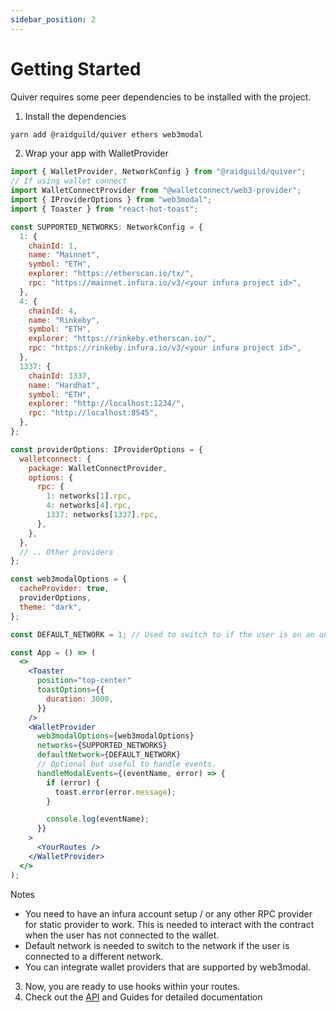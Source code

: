 ```yaml
---
sidebar_position: 2
---
```


# Getting Started

Quiver requires some peer dependencies to be installed with the project.

1. Install the dependencies

```bash
yarn add @raidguild/quiver ethers web3modal
```

2. Wrap your app with WalletProvider

```jsx
import { WalletProvider, NetworkConfig } from "@raidguild/quiver";
// If using wallet connect
import WalletConnectProvider from "@walletconnect/web3-provider";
import { IProviderOptions } from "web3modal";
import { Toaster } from "react-hot-toast";

const SUPPORTED_NETWORKS: NetworkConfig = {
  1: {
    chainId: 1,
    name: "Mainnet",
    symbol: "ETH",
    explorer: "https://etherscan.io/tx/",
    rpc: "https://mainnet.infura.io/v3/<your infura project id>",
  },
  4: {
    chainId: 4,
    name: "Rinkeby",
    symbol: "ETH",
    explorer: "https://rinkeby.etherscan.io/",
    rpc: "https://rinkeby.infura.io/v3/<your infura project id>",
  },
  1337: {
    chainId: 1337,
    name: "Hardhat",
    symbol: "ETH",
    explorer: "http://localhost:1234/",
    rpc: "http://localhost:8545",
  },
};

const providerOptions: IProviderOptions = {
  walletconnect: {
    package: WalletConnectProvider,
    options: {
      rpc: {
        1: networks[1].rpc,
        4: networks[4].rpc,
        1337: networks[1337].rpc,
      },
    },
  },
  // .. Other providers
};

const web3modalOptions = {
  cacheProvider: true,
  providerOptions,
  theme: "dark",
};

const DEFAULT_NETWORK = 1; // Used to switch to if the user is on an unsupported network

const App = () => (
  <>
    <Toaster
      position="top-center"
      toastOptions={{
        duration: 3000,
      }}
    />
    <WalletProvider
      web3modalOptions={web3modalOptions}
      networks={SUPPORTED_NETWORKS}
      defaultNetwork={DEFAULT_NETWORK}
      // Optional but useful to handle events.
      handleModalEvents={(eventName, error) => {
        if (error) {
          toast.error(error.message);
        }

        console.log(eventName);
      }}
    >
      <YourRoutes />
    </WalletProvider>
  </>
);
```

Notes

- You need to have an infura account setup / or any other RPC provider for static provider to work. This is needed to interact with the contract when the user has not connected to the wallet.
- Default network is needed to switch to the network if the user is connected to a different network.
- You can integrate wallet providers that are supported by web3modal.

3. Now, you are ready to use hooks within your routes.
4. Check out the [API](/api) and Guides for detailed documentation
